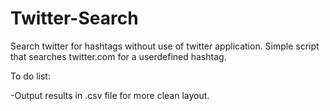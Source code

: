 Twitter-Search
==============

Search twitter for hashtags without use of twitter application.
Simple script that searches twitter.com for a userdefined hashtag. 

To do list:


  -Output results in .csv file for more clean layout.
